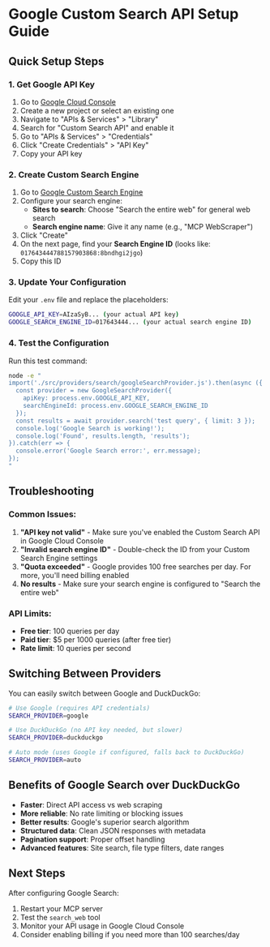 # Google Custom Search API Setup Guide

## Quick Setup Steps

### 1. Get Google API Key

1. Go to [Google Cloud Console](https://console.cloud.google.com/)
2. Create a new project or select an existing one
3. Navigate to "APIs & Services" > "Library"
4. Search for "Custom Search API" and enable it
5. Go to "APIs & Services" > "Credentials"
6. Click "Create Credentials" > "API Key"
7. Copy your API key

### 2. Create Custom Search Engine

1. Go to [Google Custom Search Engine](https://cse.google.com/cse/create/new)
2. Configure your search engine:
   - **Sites to search**: Choose "Search the entire web" for general web search
   - **Search engine name**: Give it any name (e.g., "MCP WebScraper")
3. Click "Create"
4. On the next page, find your **Search Engine ID** (looks like: `017643444788157903868:8bndhgi2jgo`)
5. Copy this ID

### 3. Update Your Configuration

Edit your `.env` file and replace the placeholders:

```bash
GOOGLE_API_KEY=AIzaSyB... (your actual API key)
GOOGLE_SEARCH_ENGINE_ID=017643444... (your actual search engine ID)
```

### 4. Test the Configuration

Run this test command:
```bash
node -e "
import('./src/providers/search/googleSearchProvider.js').then(async ({ GoogleSearchProvider }) => {
  const provider = new GoogleSearchProvider({
    apiKey: process.env.GOOGLE_API_KEY,
    searchEngineId: process.env.GOOGLE_SEARCH_ENGINE_ID
  });
  const results = await provider.search('test query', { limit: 3 });
  console.log('Google Search is working!');
  console.log('Found', results.length, 'results');
}).catch(err => {
  console.error('Google Search error:', err.message);
});
"
```

## Troubleshooting

### Common Issues:

1. **"API key not valid"** - Make sure you've enabled the Custom Search API in Google Cloud Console
2. **"Invalid search engine ID"** - Double-check the ID from your Custom Search Engine settings
3. **"Quota exceeded"** - Google provides 100 free searches per day. For more, you'll need billing enabled
4. **No results** - Make sure your search engine is configured to "Search the entire web"

### API Limits:
- **Free tier**: 100 queries per day
- **Paid tier**: $5 per 1000 queries (after free tier)
- **Rate limit**: 10 queries per second

## Switching Between Providers

You can easily switch between Google and DuckDuckGo:

```bash
# Use Google (requires API credentials)
SEARCH_PROVIDER=google

# Use DuckDuckGo (no API key needed, but slower)
SEARCH_PROVIDER=duckduckgo

# Auto mode (uses Google if configured, falls back to DuckDuckGo)
SEARCH_PROVIDER=auto
```

## Benefits of Google Search over DuckDuckGo

- **Faster**: Direct API access vs web scraping
- **More reliable**: No rate limiting or blocking issues
- **Better results**: Google's superior search algorithm
- **Structured data**: Clean JSON responses with metadata
- **Pagination support**: Proper offset handling
- **Advanced features**: Site search, file type filters, date ranges

## Next Steps

After configuring Google Search:
1. Restart your MCP server
2. Test the `search_web` tool
3. Monitor your API usage in Google Cloud Console
4. Consider enabling billing if you need more than 100 searches/day